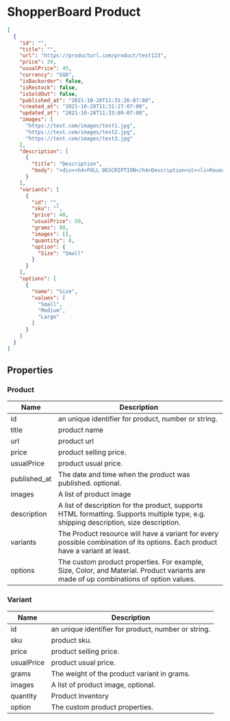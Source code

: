 # ShopperBoard Product 

```JSON
[
  {
    "id": "",
    "title": "",
    "url": "https://producturl.com/product/test123",
    "price": 39,
    "usualPrice": 45,
    "currency": "SGD",
    "isBackorder": false,
    "isRestock": false,
    "isSoldOut": false,
    "published_at": "2021-10-28T11:31:26-07:00",
    "created_at": "2021-10-28T11:31:27-07:00",
    "updated_at": "2021-10-28T11:33:09-07:00",
    "images": [
      "https://test.com/images/test1.jpg",
      "https://test.com/images/test2.jpg",
      "https://test.com/images/test3.jpg"
    ],
    "description": [
      {
        "title": "Description",
        "body": "<div><h4>FULL DESCRIPTION</h4>Description<ul><li>Rounded neckline collar with front slit</li><li>Dropped shoulder</li><li>Slight puff sleeves</li><li>Fabric: Cotton</li></ul><h5>PRODUCT CODE: ABB0009470Y</h5><table><tbody><tr><td>Inches</td><td>S</td><td>M</td><td>L</td><td>XL</td></tr></tbody><tbody><tr><td>Shoulder</td><td>19.5</td><td>20</td><td>20.5</td><td>21</td></tr><tr><td>Bust</td><td>38</td><td>40</td><td>42</td><td>45</td></tr><tr><td>Hem</td><td>40</td><td>42</td><td>44</td><td>47</td></tr><tr><td>Length</td><td>23</td><td>23.5</td><td>24</td><td>25</td></tr></tbody></table><p>Model wears: M, UK 10, EUR 38<br>Model&#x2019;s height: 174 cm/5&#x2019;9&#x201D;</p><p><strong>LOOK AFTER ME</strong><br>Machine&#xA0;Wash According To Instructions On Care Label.<br>Hand washes preferred.</p></div>"
      }
    ],
    "variants": [
      {
        "id": "",
        "sku": "",
        "price": 40,
        "usualPrice": 50,
        "grams": 80,
        "images": [],
        "quantity": 8,
        "option": {
          "Size": "Small"
        }
      }
    ],
    "options": [
      {
        "name": "Size",
        "values": [
          "Small",
          "Medium",
          "Large"
        ]
      }
    ]
  }
]
```


## Properties

### Product
| Name | Description |
|------------|----------|
| id | an unique identifier for product, number or string. |
| title | product name |
| url | product url |
| price | product selling price. |
| usualPrice | product usual price. |
| published_at | The date and time when the product was published. optional. |
| images | A list of product image |
| description | A list of description for the product, supports HTML formatting. Supports multiple type, e.g. shipping description, size description. |
| variants | The Product resource will have a variant for every possible combination of its options. Each product have a variant at least. |
| options | The custom product properties. For example, Size, Color, and Material. Product variants are made of up combinations of option values.|
 
### Variant
| Name | Description |
|------------|----------|
| id | an unique identifier for product, number or string. |
| sku | product sku. |
| price | product selling price. |
| usualPrice | product usual price. |
| grams | The weight of the product variant in grams. |  
| images | A list of product image, optional. |
| quantity | Product inventory |
| option | The custom product properties. |